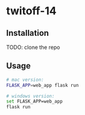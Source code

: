 # twitoff-14

## Installation

TODO: clone the repo

## Usage

```sh
# mac version:
FLASK_APP=web_app flask run

# windows version:
set FLASK_APP=web_app
flask run
```
